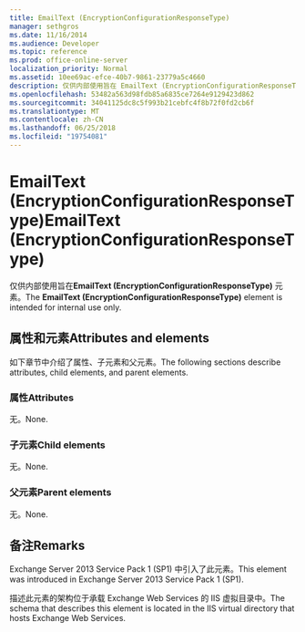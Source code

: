 ```yaml
---
title: EmailText (EncryptionConfigurationResponseType)
manager: sethgros
ms.date: 11/16/2014
ms.audience: Developer
ms.topic: reference
ms.prod: office-online-server
localization_priority: Normal
ms.assetid: 10ee69ac-efce-40b7-9861-23779a5c4660
description: 仅供内部使用旨在 EmailText (EncryptionConfigurationResponseType) 元素。
ms.openlocfilehash: 53482a563d98fdb85a6835ce7264e9129423d862
ms.sourcegitcommit: 34041125dc8c5f993b21cebfc4f8b72f0fd2cb6f
ms.translationtype: MT
ms.contentlocale: zh-CN
ms.lasthandoff: 06/25/2018
ms.locfileid: "19754081"
---
```

# <a name="emailtext-encryptionconfigurationresponsetype"></a><span data-ttu-id="6aac7-103">EmailText (EncryptionConfigurationResponseType)</span><span class="sxs-lookup"><span data-stu-id="6aac7-103">EmailText (EncryptionConfigurationResponseType)</span></span>

<span data-ttu-id="6aac7-104">仅供内部使用旨在**EmailText (EncryptionConfigurationResponseType)** 元素。</span><span class="sxs-lookup"><span data-stu-id="6aac7-104">The **EmailText (EncryptionConfigurationResponseType)** element is intended for internal use only.</span></span> 

## <a name="attributes-and-elements"></a><span data-ttu-id="6aac7-105">属性和元素</span><span class="sxs-lookup"><span data-stu-id="6aac7-105">Attributes and elements</span></span>

<span data-ttu-id="6aac7-106">如下章节中介绍了属性、子元素和父元素。</span><span class="sxs-lookup"><span data-stu-id="6aac7-106">The following sections describe attributes, child elements, and parent elements.</span></span>
  
### <a name="attributes"></a><span data-ttu-id="6aac7-107">属性</span><span class="sxs-lookup"><span data-stu-id="6aac7-107">Attributes</span></span>

<span data-ttu-id="6aac7-108">无。</span><span class="sxs-lookup"><span data-stu-id="6aac7-108">None.</span></span>
  
### <a name="child-elements"></a><span data-ttu-id="6aac7-109">子元素</span><span class="sxs-lookup"><span data-stu-id="6aac7-109">Child elements</span></span>

<span data-ttu-id="6aac7-110">无。</span><span class="sxs-lookup"><span data-stu-id="6aac7-110">None.</span></span>
  
### <a name="parent-elements"></a><span data-ttu-id="6aac7-111">父元素</span><span class="sxs-lookup"><span data-stu-id="6aac7-111">Parent elements</span></span>

<span data-ttu-id="6aac7-112">无。</span><span class="sxs-lookup"><span data-stu-id="6aac7-112">None.</span></span>
  
## <a name="remarks"></a><span data-ttu-id="6aac7-113">备注</span><span class="sxs-lookup"><span data-stu-id="6aac7-113">Remarks</span></span>

<span data-ttu-id="6aac7-114">Exchange Server 2013 Service Pack 1 (SP1) 中引入了此元素。</span><span class="sxs-lookup"><span data-stu-id="6aac7-114">This element was introduced in Exchange Server 2013 Service Pack 1 (SP1).</span></span>
  
<span data-ttu-id="6aac7-115">描述此元素的架构位于承载 Exchange Web Services 的 IIS 虚拟目录中。</span><span class="sxs-lookup"><span data-stu-id="6aac7-115">The schema that describes this element is located in the IIS virtual directory that hosts Exchange Web Services.</span></span>
  

